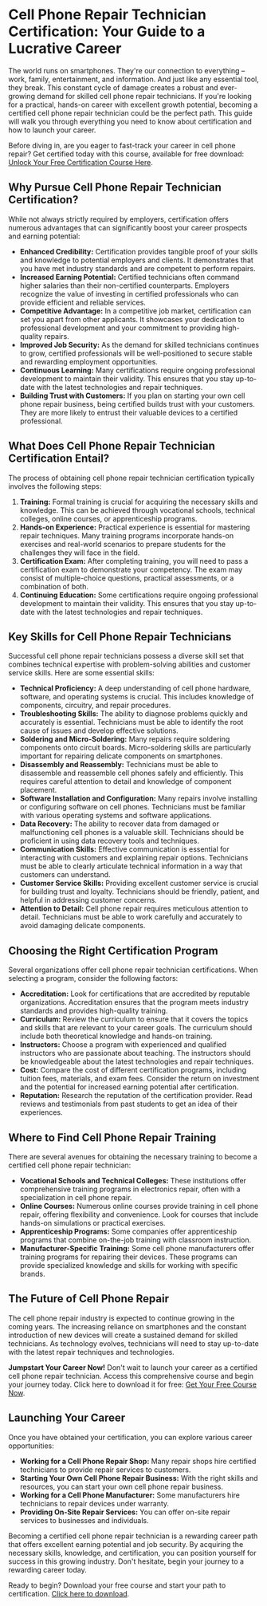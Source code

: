 # Cell Phone Repair Technician Certification: Your Guide to a Lucrative Career

The world runs on smartphones. They're our connection to everything – work, family, entertainment, and information. And just like any essential tool, they break. This constant cycle of damage creates a robust and ever-growing demand for skilled cell phone repair technicians. If you're looking for a practical, hands-on career with excellent growth potential, becoming a certified cell phone repair technician could be the perfect path. This guide will walk you through everything you need to know about certification and how to launch your career.

Before diving in, are you eager to fast-track your career in cell phone repair? Get certified today with this course, available for free download: [Unlock Your Free Certification Course Here](https://udemywork.com/cell-phone-repair-technician-certification).

## Why Pursue Cell Phone Repair Technician Certification?

While not always strictly required by employers, certification offers numerous advantages that can significantly boost your career prospects and earning potential:

*   **Enhanced Credibility:** Certification provides tangible proof of your skills and knowledge to potential employers and clients. It demonstrates that you have met industry standards and are competent to perform repairs.
*   **Increased Earning Potential:** Certified technicians often command higher salaries than their non-certified counterparts. Employers recognize the value of investing in certified professionals who can provide efficient and reliable services.
*   **Competitive Advantage:** In a competitive job market, certification can set you apart from other applicants. It showcases your dedication to professional development and your commitment to providing high-quality repairs.
*   **Improved Job Security:** As the demand for skilled technicians continues to grow, certified professionals will be well-positioned to secure stable and rewarding employment opportunities.
*   **Continuous Learning:** Many certifications require ongoing professional development to maintain their validity. This ensures that you stay up-to-date with the latest technologies and repair techniques.
*   **Building Trust with Customers:** If you plan on starting your own cell phone repair business, being certified builds trust with your customers. They are more likely to entrust their valuable devices to a certified professional.

## What Does Cell Phone Repair Technician Certification Entail?

The process of obtaining cell phone repair technician certification typically involves the following steps:

1.  **Training:** Formal training is crucial for acquiring the necessary skills and knowledge. This can be achieved through vocational schools, technical colleges, online courses, or apprenticeship programs.
2.  **Hands-on Experience:** Practical experience is essential for mastering repair techniques. Many training programs incorporate hands-on exercises and real-world scenarios to prepare students for the challenges they will face in the field.
3.  **Certification Exam:** After completing training, you will need to pass a certification exam to demonstrate your competency. The exam may consist of multiple-choice questions, practical assessments, or a combination of both.
4.  **Continuing Education:** Some certifications require ongoing professional development to maintain their validity. This ensures that you stay up-to-date with the latest technologies and repair techniques.

## Key Skills for Cell Phone Repair Technicians

Successful cell phone repair technicians possess a diverse skill set that combines technical expertise with problem-solving abilities and customer service skills. Here are some essential skills:

*   **Technical Proficiency:** A deep understanding of cell phone hardware, software, and operating systems is crucial. This includes knowledge of components, circuitry, and repair procedures.
*   **Troubleshooting Skills:** The ability to diagnose problems quickly and accurately is essential. Technicians must be able to identify the root cause of issues and develop effective solutions.
*   **Soldering and Micro-Soldering:** Many repairs require soldering components onto circuit boards. Micro-soldering skills are particularly important for repairing delicate components on smartphones.
*   **Disassembly and Reassembly:** Technicians must be able to disassemble and reassemble cell phones safely and efficiently. This requires careful attention to detail and knowledge of component placement.
*   **Software Installation and Configuration:** Many repairs involve installing or configuring software on cell phones. Technicians must be familiar with various operating systems and software applications.
*   **Data Recovery:** The ability to recover data from damaged or malfunctioning cell phones is a valuable skill. Technicians should be proficient in using data recovery tools and techniques.
*   **Communication Skills:** Effective communication is essential for interacting with customers and explaining repair options. Technicians must be able to clearly articulate technical information in a way that customers can understand.
*   **Customer Service Skills:** Providing excellent customer service is crucial for building trust and loyalty. Technicians should be friendly, patient, and helpful in addressing customer concerns.
*   **Attention to Detail:** Cell phone repair requires meticulous attention to detail. Technicians must be able to work carefully and accurately to avoid damaging delicate components.

## Choosing the Right Certification Program

Several organizations offer cell phone repair technician certifications. When selecting a program, consider the following factors:

*   **Accreditation:** Look for certifications that are accredited by reputable organizations. Accreditation ensures that the program meets industry standards and provides high-quality training.
*   **Curriculum:** Review the curriculum to ensure that it covers the topics and skills that are relevant to your career goals. The curriculum should include both theoretical knowledge and hands-on training.
*   **Instructors:** Choose a program with experienced and qualified instructors who are passionate about teaching. The instructors should be knowledgeable about the latest technologies and repair techniques.
*   **Cost:** Compare the cost of different certification programs, including tuition fees, materials, and exam fees. Consider the return on investment and the potential for increased earning potential after certification.
*   **Reputation:** Research the reputation of the certification provider. Read reviews and testimonials from past students to get an idea of their experiences.

## Where to Find Cell Phone Repair Training

There are several avenues for obtaining the necessary training to become a certified cell phone repair technician:

*   **Vocational Schools and Technical Colleges:** These institutions offer comprehensive training programs in electronics repair, often with a specialization in cell phone repair.
*   **Online Courses:** Numerous online courses provide training in cell phone repair, offering flexibility and convenience. Look for courses that include hands-on simulations or practical exercises.
*   **Apprenticeship Programs:** Some companies offer apprenticeship programs that combine on-the-job training with classroom instruction.
*   **Manufacturer-Specific Training:** Some cell phone manufacturers offer training programs for repairing their devices. These programs can provide specialized knowledge and skills for working with specific brands.

## The Future of Cell Phone Repair

The cell phone repair industry is expected to continue growing in the coming years. The increasing reliance on smartphones and the constant introduction of new devices will create a sustained demand for skilled technicians. As technology evolves, technicians will need to stay up-to-date with the latest repair techniques and technologies.

**Jumpstart Your Career Now!** Don't wait to launch your career as a certified cell phone repair technician. Access this comprehensive course and begin your journey today. Click here to download it for free: [Get Your Free Course Now](https://udemywork.com/cell-phone-repair-technician-certification).

## Launching Your Career

Once you have obtained your certification, you can explore various career opportunities:

*   **Working for a Cell Phone Repair Shop:** Many repair shops hire certified technicians to provide repair services to customers.
*   **Starting Your Own Cell Phone Repair Business:** With the right skills and resources, you can start your own cell phone repair business.
*   **Working for a Cell Phone Manufacturer:** Some manufacturers hire technicians to repair devices under warranty.
*   **Providing On-Site Repair Services:** You can offer on-site repair services to businesses and individuals.

Becoming a certified cell phone repair technician is a rewarding career path that offers excellent earning potential and job security. By acquiring the necessary skills, knowledge, and certification, you can position yourself for success in this growing industry. Don't hesitate, begin your journey to a rewarding career today.

Ready to begin? Download your free course and start your path to certification. [Click here to download](https://udemywork.com/cell-phone-repair-technician-certification).
